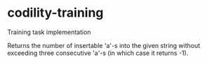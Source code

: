 # codility-training
Training task implementation

Returns the number of insertable 'a'-s into the given string without exceeding three consecutive 'a'-s (in which case it returns -1).
